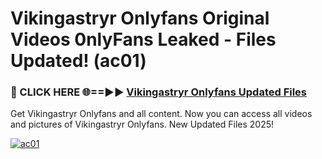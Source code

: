 # Vikingastryr Onlyfans Original Videos 0nlyFans Leaked - Files Updated! (ac01)

<h3>🔴 CLICK HERE 🌐==►► <a href="https://tinyurl.com/2m67pmp6" rel="nofollow">Vikingastryr Onlyfans Updated Files</a></h3>

Get Vikingastryr Onlyfans and all content. Now you can access all videos and pictures of Vikingastryr Onlyfans. New Updated Files 2025!

[![ac01](https://i.imgur.com/H4QAA4z.gif)](https://tinyurl.com/2m67pmp6)